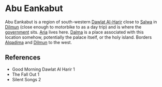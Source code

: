 # Abu Eankabut
Abu Eankabut is a region of south-western [Dawlat Al-Harir](Location/Dawlat%20Al-Harir.md) close to [Salwa](Location/Salwa.md) in [Dilmun](Location/Region/Dilmun.md) (close enough to motorbike to as a day trip) and is where the [government](Person/Groups/Council.md) sits. [Aria](Person/Aria.md) lives here.
[Dalma](Dalma) is a place associated with this location somehow, potentially the palace itself, or the holy island.
Borders [Alqadima](Location/Region/Alqadima.md) and [Dilmun](Location/Region/Dilmun.md) to the west.
## References
- Good Morning Dawlat Al Harir 1
- The Fall Out 1
- Silent Songs 2
